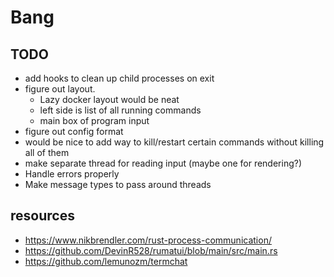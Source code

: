 # Bang

## TODO
- add hooks to clean up child processes on exit
- figure out layout.
  - Lazy docker layout would be neat
  - left side is list of all running commands
  - main box of program input
- figure out config format
- would be nice to add way to kill/restart certain commands without killing all of them
- make separate thread for reading input (maybe one for rendering?)
- Handle errors properly
- Make message types to pass around threads


## resources
- https://www.nikbrendler.com/rust-process-communication/
- https://github.com/DevinR528/rumatui/blob/main/src/main.rs
- https://github.com/lemunozm/termchat